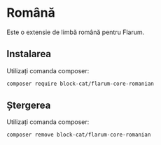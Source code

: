 # Română

Este o extensie de limbă română pentru Flarum.

## Instalarea

Utilizați comanda composer:

```sh
composer require block-cat/flarum-core-romanian
```

## Ștergerea

Utilizați comanda composer:

```sh
composer remove block-cat/flarum-core-romanian
```

